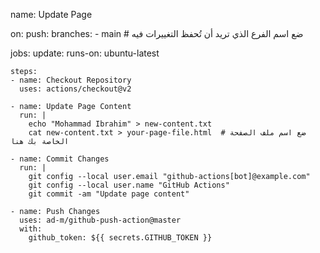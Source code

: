 name: Update Page

on:
  push:
    branches:
      - main  # ضع اسم الفرع الذي تريد أن تُحفظ التغييرات فيه

jobs:
  update:
    runs-on: ubuntu-latest
    
    steps:
    - name: Checkout Repository
      uses: actions/checkout@v2
    
    - name: Update Page Content
      run: |
        echo "Mohammad Ibrahim" > new-content.txt
        cat new-content.txt > your-page-file.html  # ضع اسم ملف الصفحة الخاصة بك هنا
        
    - name: Commit Changes
      run: |
        git config --local user.email "github-actions[bot]@example.com"
        git config --local user.name "GitHub Actions"
        git commit -am "Update page content"
    
    - name: Push Changes
      uses: ad-m/github-push-action@master
      with:
        github_token: ${{ secrets.GITHUB_TOKEN }}
